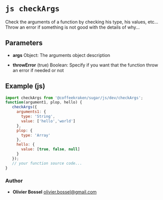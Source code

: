 


<!-- @namespace    sugar.js.dev -->

# ```js checkArgs ```


Check the arguments of a function by checking his type, his values, etc...
Throw an error if something is not good with the details of why...

## Parameters

- **args**  Object: The arguments object description

- **throwError** (true) Boolean: Specify if you want that the function throw an error if needed or not



## Example (js)

```js
import checkArgs from '@coffeekraken/sugar/js/dev/checkArgs';
function(argument1, plop, hello) {
   checkArgs({
     arguments1: {
       type: 'String',
       value: ['hello','world']
     },
     plop: {
       type: 'Array'
     },
     hello: {
       value: [true, false, null]
     }
   });
   // your function source code...
}
```


### Author
- **Olivier Bossel** <a href="mailto:olivier.bossel@gmail.com">olivier.bossel@gmail.com</a> 



